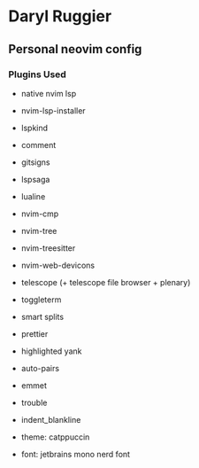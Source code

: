 # Daryl Ruggier

## Personal neovim config

### Plugins Used

- native nvim lsp
- nvim-lsp-installer
- lspkind
- comment
- gitsigns
- lspsaga
- lualine
- nvim-cmp
- nvim-tree
- nvim-treesitter
- nvim-web-devicons
- telescope (+ telescope file browser + plenary)
- toggleterm
- smart splits
- prettier
- highlighted yank
- auto-pairs
- emmet
- trouble
- indent_blankline

- theme: catppuccin
- font: jetbrains mono nerd font
